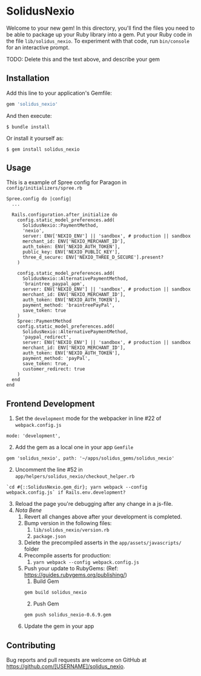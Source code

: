 # SolidusNexio

Welcome to your new gem! In this directory, you'll find the files you need to be able to package up your Ruby library into a gem. Put your Ruby code in the file `lib/solidus_nexio`. To experiment with that code, run `bin/console` for an interactive prompt.

TODO: Delete this and the text above, and describe your gem

## Installation

Add this line to your application's Gemfile:

```ruby
gem 'solidus_nexio'
```

And then execute:

    $ bundle install

Or install it yourself as:

    $ gem install solidus_nexio

## Usage

This is a example of Spree config for Paragon in `config/initializers/spree.rb`
```
Spree.config do |config|
  ...

  Rails.configuration.after_initialize do
    config.static_model_preferences.add(
      SolidusNexio::PaymentMethod,
      'nexio',
      server: ENV['NEXIO_ENV'] || 'sandbox', # production || sandbox
      merchant_id: ENV['NEXIO_MERCHANT_ID'],
      auth_token: ENV['NEXIO_AUTH_TOKEN'],
      public_key: ENV['NEXIO_PUBLIC_KEY'],
      three_d_secure: ENV['NEXIO_THREE_D_SECURE'].present?
    )

    config.static_model_preferences.add(
      SolidusNexio::AlternativePaymentMethod,
      'braintree_paypal_apm',
      server: ENV['NEXIO_ENV'] || 'sandbox', # production || sandbox
      merchant_id: ENV['NEXIO_MERCHANT_ID'],
      auth_token: ENV['NEXIO_AUTH_TOKEN'],
      payment_method: 'braintreePayPal',
      save_token: true
    )
    Spree::PaymentMethod
    config.static_model_preferences.add(
      SolidusNexio::AlternativePaymentMethod,
      'paypal_redirect',
      server: ENV['NEXIO_ENV'] || 'sandbox', # production || sandbox
      merchant_id: ENV['NEXIO_MERCHANT_ID'],
      auth_token: ENV['NEXIO_AUTH_TOKEN'],
      payment_method: 'payPal',
      save_token: true,
      customer_redirect: true
    )
  end
end
```

## Frontend Development

1. Set the `development` mode for the webpacker in line #22 of `webpack.config.js`
```
mode: 'development',
```
2. Add the gem as a local one in your app `Gemfile`
```
gem 'solidus_nexio', path: '~/apps/solidus_gems/solidus_nexio'
```

2. Uncomment the line #52 in `app/helpers/solidus_nexio/checkout_helper.rb`
```
`cd #{::SolidusNexio.gem_dir}; yarn webpack --config webpack.config.js` if Rails.env.development?
```

3. Reload the page you're debugging after any change in a js-file.
4. *Nota Bene*
    1. Revert all changes above after your development is completed.
    2. Bump version in the following files:
        1. `lib/solidus_nexio/version.rb`
        2. `package.json`
    3. Delete the precompiled asserts in the `app/assets/javascripts/` folder
    4. Precompile asserts for production:
        1. `yarn webpack --config webpack.config.js`
    5. Push your update to RubyGems: (Ref: https://guides.rubygems.org/publishing/)
        1. Build Gem
        ```
        gem build solidus_nexio
        ```
        2. Push Gem
        ```
        gem push solidus_nexio-0.6.9.gem
        ```
    6. Update the gem in your app
## Contributing

Bug reports and pull requests are welcome on GitHub at https://github.com/[USERNAME]/solidus_nexio.

